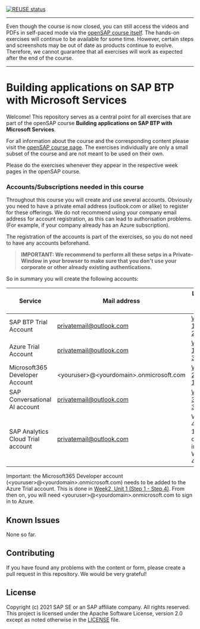 [![REUSE status](https://api.reuse.software/badge/github.com/SAP-samples/btp-azure-opensap)](https://api.reuse.software/info/github.com/SAP-samples/btp-azure-opensap)

--- 

Even though the course is now closed, you can still access the videos and PDFs in self-paced mode via the [openSAP course itself](https://open.sap.com/courses/btpma1).
The hands-on exercises will continue to be available for some time. However, certain steps and screenshots may be out of date as products continue to evolve. Therefore, we cannot guarantee that all exercises will work as expected after the end of the course.

---


# Building applications on SAP BTP with Microsoft Services

Welcome! This repository serves as a central point for all exercises that are part of the openSAP course **Building applications on SAP BTP with Microsoft Services**. 

For all information about the course and the corresponding content please visit the [openSAP course page](https://open.sap.com/courses/btpma1). The exercises individually are only a small subset of the course and are not meant to be used on their own.  

Please do the exercises whenever they appear in the respective week pages in the openSAP course. 

### Accounts/Subscriptions needed in this course 

Throughout this course you will create and use several accounts. Obviously you need to have a private email address (outlook.com or alike) to register for these offerings. We do not recommend using your company email address for account registration, as this can lead to authorisation problems. (For example, if your company already has an Azure subscription).

The registration of the accounts is part of the exercises, so you do not need to have any accounts beforehand.

> **IMPORTANT: We recommend to perform all these setps in a Private-Window in your browser to make sure that you don't use your corporate or other already existing authentications.** 

So in summary you will create the following accounts:


| Service                           | Mail address                              | Link to the Unit                                                                         |
| --------------------------------- | ----------------------------------------- | ---------------------------------------------------------------------------------------- |
| SAP BTP Trial Account             | privatemail@outlook.com                   | [Week 1, Unit 2](https://github.com/SAP-samples/btp-azure-opensap/tree/main/Week1/Unit2) |
| Azure Trial Account               | privatemail@outlook.com                   | [Week 1, Unit 3](https://github.com/SAP-samples/btp-azure-opensap/tree/main/Week1/Unit3) |
| Microsoft365 Developer Account    | \<youruser>@\<yourdomain>.onmicrosoft.com | [Week 2, Unit 1](https://github.com/SAP-samples/btp-azure-opensap/tree/main/Week2/Unit1) |
| SAP Conversational AI account     | privatemail@outlook.com                   | [Week 3, Unit 3](https://github.com/SAP-samples/btp-azure-opensap/tree/main/Week3/Unit3) |  |
| SAP Analytics Cloud Trial account | privatemail@outlook.com                   | Week 4, Unit 1 - coming in Week 4                                                        |

Important: the Microsoft365 Developer account (\<youruser>@\<yourdomain>.onmicrosoft.com) needs to be added to the Azure Trial account. This is done in [Week2, Unit 1 (Step 1 - Step 4)]((https://github.com/SAP-samples/btp-azure-opensap/tree/main/Week2/Unit1)). From then on, you will need \<youruser>@\<yourdomain>.onmicrosoft.com to sign in to Azure.

## Known Issues

None so far.

## Contributing

If you have found any problems with the content or form, please create a pull request in this repository. We would be very grateful! 
## License
Copyright (c) 2021 SAP SE or an SAP affiliate company. All rights reserved. This project is licensed under the Apache Software License, version 2.0 except as noted otherwise in the [LICENSE](LICENSES/Apache-2.0.txt) file.
